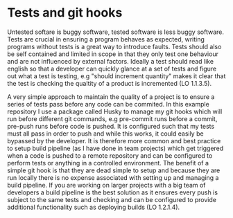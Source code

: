 # Tests and git hooks

Untested softare is buggy software, tested software is less buggy software. Tests are crucial in ensuring a program behaves as expected, writing programs without tests is a great way to introduce faults. Tests should also be self contained and limited in scope in that they only test one behaviour and are not influenced by external factors. Ideally a test should read like english so that a developer can quickly glance at a set of tests and figure out what a test is testing, e.g "should increment quantity" makes it clear that the test is checking the qualtity of a product is incremented (LO 1.1.3.5).

A very simple approach to maintain the quality of a project is to ensure a series of tests pass before any code can be commited. In this example repository I use a package called Husky to manage my git hooks which will run before different git commands, e.g pre-commit runs before a commit, pre-push runs before code is pushed. It is configured such that my tests must all pass in order to push and while this works, it could easily be bypassed by the developer. It is therefore more common and best practice to setup build pipeline (as I have done in team projects) which get triggered when a code is pushed to a remote repository and can be configured to perform tests or anything in a controlled environment. The benefit of a simple git hook is that they are dead simple to setup and because they are run locally there is no expense associated with setting up and managing a build pipeline. If you are working on larger projects with a big team of developers a build pipeline is the best solution as it ensures every push is subject to the same tests and checking and can be configured to provide additional functionality such as deploying builds (LO 1.2.1.4).

